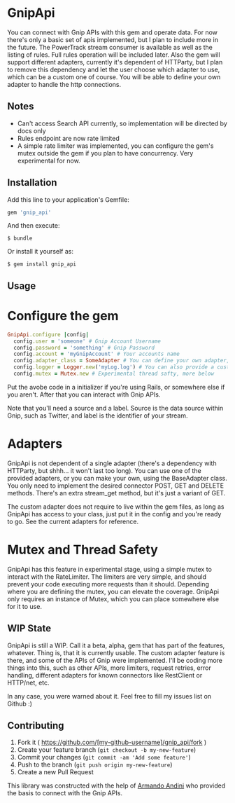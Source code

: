 # GnipApi

You can connect with Gnip APIs with this gem and operate data. For now there's only a basic set of apis implemented, but I plan to include more in the future.
The PowerTrack stream consumer is available as well as the listing of rules. Full rules operation will be included later.
Also the gem will support different adapters, currently it's dependent of HTTParty, but I plan to remove this dependency and let the user choose which adapter to use, which can be a custom one of course. You will be able to define your own adapter to handle the http connections. 

## Notes

- Can't access Search API currently, so implementation will be directed by docs only
- Rules endpoint are now rate limited
- A simple rate limiter was implemented, you can configure the gem's mutex outside the gem if you plan to have concurrency. Very experimental for now.

## Installation

Add this line to your application's Gemfile:

```ruby
gem 'gnip_api'
```

And then execute:

    $ bundle

Or install it yourself as:

    $ gem install gnip_api

## Usage

# Configure the gem

```ruby
GnipApi.configure |config|
  config.user = 'someone' # Gnip Account Username
  config.password = 'something' # Gnip Password
  config.account = 'myGnipAccount' # Your accounts name
  config.adapter_class = SomeAdapter # You can define your own adapter, more in the following section
  config.logger = Logger.new('myLog.log') # You can also provide a custom logger
  config.mutex = Mutex.new # Experimental thread safty, more below
```

Put the avobe code in a initializer if you're using Rails, or somewhere else if you aren't. After that you can interact with Gnip APIs.

Note that you'll need a source and a label. Source is the data source within Gnip, such as Twitter, and label is the identifier of your stream.

# Adapters

GnipApi is not dependent of a single adapter (there's a dependency with HTTParty, but shhh... it won't last too long). You can use one of the provided adapters, or you can make your own, using the BaseAdapter class. You only need to implement the desired connector POST, GET and DELETE methods. There's an extra stream_get method, but it's just a variant of GET.

The custom adapter does not require to live within the gem files, as long as GnipApi has access to your class, just put it in the config and you're ready to go. See the current adapters for reference.

# Mutex and Thread Safety

GnipApi has this feature in experimental stage, using a simple mutex to interact with the RateLimiter. The limiters are very simple, and should prevent your code executing more requests than it should. Depending where you are defining the mutex, you can elevate the coverage. GnipApi only requires an instance of Mutex, which you can place somewhere else for it to use.

## WIP State

GnipApi is still a WIP. Call it a beta, alpha, gem that has part of the features, whatever. Thing is, that it is currently usable. The custom adapter feature is there, and some of the APIs of Gnip were implemented. I'll be coding more things into this, such as other APIs, more limiters, request retries, error handling, different adapters for known connectors like RestClient or HTTP/net, etc.

In any case, you were warned about it. Feel free to fill my issues list on Github :)


## Contributing

1. Fork it ( https://github.com/[my-github-username]/gnip_api/fork )
2. Create your feature branch (`git checkout -b my-new-feature`)
3. Commit your changes (`git commit -am 'Add some feature'`)
4. Push to the branch (`git push origin my-new-feature`)
5. Create a new Pull Request

This library was constructed with the help of [Armando Andini](https://github.com/antico5) who provided the basis to connect with the Gnip APIs.
